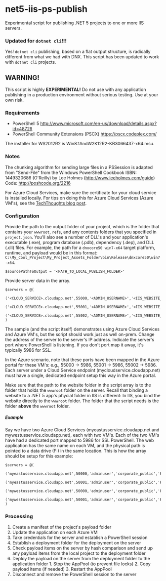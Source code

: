 # net5-iis-ps-publish
Experimental script for publishing .NET 5 projects to one or more IIS servers.

### Updated for `dotnet cli`!!!
Yes! `dotnet cli` publishing, based on a flat output structure, is radically different from what we had with DNX. This script has been updated to work with `dotnet cli` projects.

## WARNING!
This script is highly **EXPERIMENTAL!** Do not use with any application publishing in a production environment without serious testing. Use at your own risk.
### Requirements
- PowerShell 5 http://www.microsoft.com/en-us/download/details.aspx?id=48729
- PowerShell Community Extensions (PSCX) https://pscx.codeplex.com/

The installer for WS2012R2 is Win8.1AndW2K12R2-KB3066437-x64.msu.

### Notes
The chunking algorithm for sending large files in a PSSession is adapted from "Send-File" from the Windows PowerShell Cookbook ISBN: 1449320686 (O'Reilly) by Lee Holmes (http://www.leeholmes.com/guide) Code: http://poshcode.org/2216

For Azure Cloud Services, make sure the certificate for your cloud service is installed locally. For tips on doing this for Azure Cloud Services (Azure VM's), see the [TechThoughts blog post](http://techthoughts.info/remote-powershell-to-azure-vm-automating-certificate-configuration/).
### Configuration
Provide the path to the output folder of your project, which is the folder that contains your `wwwroot`, `refs`, and any contents folders that you specified in `project.json`. You'll also see a number of DLL's and your application's executable (.exe), program database (.pdb), dependency (.dep), and DLL (.dll) files. For example, the path for a `dnxcore50 win7-x64` target platform, runtime, and payload would be in this format: `C:\My_Cool_Project\My_Project_Assets_Folder\bin\Release\dnxcore50\win7-x64`.
```
$sourcePathToOutput = '<PATH_TO_LOCAL_PUBLISH_FOLDER>'
```
Provide server data in the array.
```
$servers = @(
    ('<CLOUD_SERVICE>.cloudapp.net',55000,'<ADMIN_USERNAME>','<IIS_WEBSITE_NAME>','<PATH_TO_WEBSITE_FOLDER>'),
    ('<CLOUD_SERVICE>.cloudapp.net',55001,'<ADMIN_USERNAME>','<IIS_WEBSITE_NAME>','<PATH_TO_WEBSITE_FOLDER>'),
    ('<CLOUD_SERVICE>.cloudapp.net',55002,'<ADMIN_USERNAME>','<IIS_WEBSITE_NAME>','<PATH_TO_WEBSITE_FOLDER>')
)
```
The sample (and the script itself) demonstrates using Azure Cloud Services and Azure VM's, but the script should work just as well on-prem. Change the address of the server to the server's IP address. Indicate the server's port where PowerShell is listening. If you don't port map it away, it's typically 5986 for SSL.

In the Azure scenario, note that these ports have been mapped in the Azure portal for these VM's: e.g., 55000 -> 5986, 55001 -> 5986, 55002 -> 5986. Each server under a Cloud Service endpoint (mycloudservice.cloudapp.net) must have a single, dedicated endpoint setup this way in the Azure portal.

Make sure that the path to the website folder in the script array is to the folder that holds the `wwwroot` folder on the server. Recall that binding a website to a .NET 5 app's phycial folder in IIS is different: In IIS, you bind the website directly to the `wwwroot` folder. The folder that the script needs is the folder **above** the `wwwroot` folder.

##### Example
Say we have two Azure Cloud Services (myeastusservice.cloudapp.net and mywestusservice.cloudapp.net), each with two VM's. Each of the two VM's have had a dedicated port mapped to 5986 for SSL PowerShell. The web application has the same name on each VM, and the physical path is pointed to a data drive (F:) in the same location. This is how the array should be setup for this example:
```
$servers = @(
    ('myeastusservice.cloudapp.net',50000,'adminuser','corporate_public','F:\corporate_public'),
    ('myeastusservice.cloudapp.net',50001,'adminuser','corporate_public','F:\corporate_public'),
    ('mywestusservice.cloudapp.net',50000,'adminuser','corporate_public','F:\corporate_public'),
    ('mywestusservice.cloudapp.net',50001,'adminuser','corporate_public','F:\corporate_public')
)
```
### Processing
1. Create a manifest of the project's payload folder
2. Update the application on each Azure VM
  1. Take credentials for the server and establish a PowerShell session
  2. Establish a deployment folder for the deployment on the server
  3. Check payload items on the server by hash comparison and send up any payload items from the local project to the deployment folder
  4. Deploy the payload on the server from the deployment folder to the application folder
    1. Stop the AppPool (to prevent file locks)
    2. Copy payload items (if needed)
    3. Restart the AppPool
  5. Disconnect and remove the PowerShell session to the server